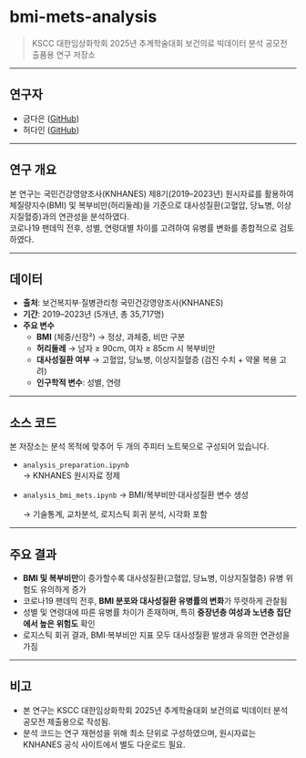 # bmi-mets-analysis
> KSCC 대한임상화학회 2025년 추계학술대회 보건의료 빅데이터 분석 공모전 출품용 연구 저장소  

---

## 연구자
- 금다은 ([GitHub](https://github.com/kde-devs))  
- 허다인 ([GitHub](https://github.com/dainheo))  

---

## 연구 개요
본 연구는 국민건강영양조사(KNHANES) 제8기(2019–2023년) 원시자료를 활용하여  
체질량지수(BMI) 및 복부비만(허리둘레)을 기준으로 대사성질환(고혈압, 당뇨병, 이상지질혈증)과의 연관성을 분석하였다.  
코로나19 팬데믹 전후, 성별, 연령대별 차이를 고려하여 유병률 변화를 종합적으로 검토하였다.  

---

## 데이터
- **출처**: 보건복지부·질병관리청 국민건강영양조사(KNHANES)  
- **기간**: 2019–2023년 (5개년, 총 35,717명)  
- **주요 변수**  
  - **BMI** (체중/신장²) → 정상, 과체중, 비만 구분  
  - **허리둘레** → 남자 ≥ 90cm, 여자 ≥ 85cm 시 복부비만  
  - **대사성질환 여부** → 고혈압, 당뇨병, 이상지질혈증 (검진 수치 + 약물 복용 고려)  
  - **인구학적 변수**: 성별, 연령  

---

## 소스 코드
본 저장소는 분석 목적에 맞추어 두 개의 주피터 노트북으로 구성되어 있습니다.  

- `analysis_preparation.ipynb`  
  → KNHANES 원시자료 정제
- `analysis_bmi_mets.ipynb`
  →  BMI/복부비만·대사성질환 변수 생성
  
  → 기술통계, 교차분석, 로지스틱 회귀 분석, 시각화 포함  

---

## 주요 결과
- **BMI 및 복부비만**이 증가할수록 대사성질환(고혈압, 당뇨병, 이상지질혈증) 유병 위험도 유의하게 증가  
- 코로나19 팬데믹 전후, **BMI 분포와 대사성질환 유병률의 변화**가 뚜렷하게 관찰됨  
- 성별 및 연령대에 따른 유병률 차이가 존재하며, 특히 **중장년층 여성과 노년층 집단에서 높은 위험도** 확인  
- 로지스틱 회귀 결과, BMI·복부비만 지표 모두 대사성질환 발생과 유의한 연관성을 가짐  

---

## 비고
- 본 연구는 KSCC 대한임상화학회 2025년 추계학술대회 보건의료 빅데이터 분석 공모전 제출용으로 작성됨.  
- 분석 코드는 연구 재현성을 위해 최소 단위로 구성하였으며, 원시자료는 KNHANES 공식 사이트에서 별도 다운로드 필요.  







